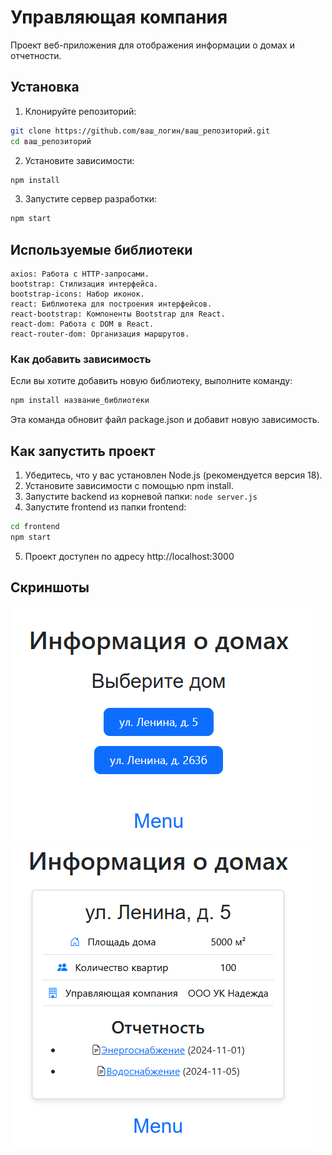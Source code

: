# Управляющая компания

Проект веб-приложения для отображения информации о домах и отчетности.

## Установка

1. Клонируйте репозиторий:
```bash
git clone https://github.com/ваш_логин/ваш_репозиторий.git
cd ваш_репозиторий
```
2. Установите зависимости:
```bash
npm install
```
3. Запустите сервер разработки:
```bash
npm start
```
## Используемые библиотеки

    axios: Работа с HTTP-запросами.
    bootstrap: Стилизация интерфейса.
    bootstrap-icons: Набор иконок.
    react: Библиотека для построения интерфейсов.
    react-bootstrap: Компоненты Bootstrap для React.
    react-dom: Работа с DOM в React.
    react-router-dom: Организация маршрутов.

### Как добавить зависимость

Если вы хотите добавить новую библиотеку, выполните команду:
```bash
npm install название_библиотеки

```
Эта команда обновит файл package.json и добавит новую зависимость.

## Как запустить проект
1. Убедитесь, что у вас установлен Node.js (рекомендуется версия 18).
2. Установите зависимости с помощью npm install.
3. Запустите backend из корневой папки: `node server.js`
4. Запустите frontend из папки frontend:
```bash
cd frontend
npm start
```
5. Проект доступен по адресу http://localhost:3000
## Скриншоты
![Меню](img/menu.png)
![Пример карточки дома](img/house.png)
